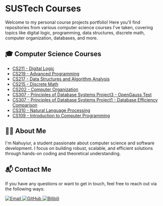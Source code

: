 # SUSTech Courses
Welcome to my personal course projects portfolio! Here you'll find repositories from various computer science courses I've taken, covering topics like digital logic, programming, data structures, discrete math, computer organization, databases, and more.

## 🎓 Computer Science Courses

- [CS211 - Digital Logic](https://github.com/Nahuyiur/CS211-Digital-Logic)
- [CS219 - Advanced Programming](https://github.com/Nahuyiur/CS219-Advanced-Programming)
- [CS217 - Data Structures and Algorithm Analysis](https://github.com/Nahuyiur/CS217-Data-Structures-and-Algorithm-Analysis)
- [CS215 - Discrete Math](https://github.com/Nahuyiur/CS215-Discrete-Math)
- [CS202 - Computer Organization](https://github.com/Nahuyiur/CS202-Computer-Organization)
- [CS307 - Principles of Database Systems Project3 - OpenGauss Test](https://github.com/Nahuyiur/CS307-Principles-of-Database-Systems-Project3-OpenGauss_Test)
- [CS307 - Principles of Database Systems Project1 - Database Efficiency Comparison](https://github.com/Nahuyiur/CS307-Principles-of-Database-Systems-Project1-Database-Efficiency-Comparison)
- [CS310 - Natural Language Processing](https://github.com/Nahuyiur/CS310-Natural-Language-Processing)
- [CS109 - Introduction to Computer Programming](https://github.com/Nahuyiur/CS109-Introduction-to-Computer-Programming)


## 🧑‍💻 About Me
I'm Nahuyiur, a student passionate about computer science and software development. I focus on building robust, scalable, and efficient solutions through hands-on coding and theoretical understanding.

## 📬 Contact Me
If you have any questions or want to get in touch, feel free to reach out via the following ways:

<a href="mailto:12310520@mail.sustech.edu.cn">
    <img src="https://img.shields.io/badge/Email-12310520%40mail.sustech.edu.cn-blue?logo=email" alt="Email" />
</a>
<a href="https://github.com/Nahuyiur">
    <img src="https://img.shields.io/badge/GitHub-Nahuyiur-blue?logo=github" alt="GitHub" />
</a>
<a href="https://space.bilibili.com/347103602">
    <img src="https://img.shields.io/badge/%E5%93%94%E5%93%A9%E5%93%94%E5%93%A9-%E5%85%AB%E4%B8%80%E5%B9%B4%E7%9A%84%E9%9B%AA%E7%A2%A7-pink?logo=bilibili" alt="Bilibili" />
</a>

